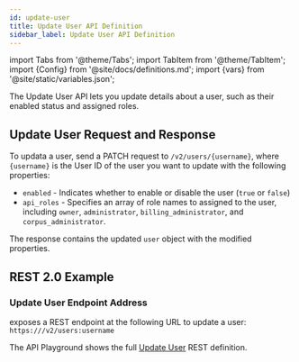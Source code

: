 ```yaml
---
id: update-user
title: Update User API Definition
sidebar_label: Update User API Definition
---
```


import Tabs from '@theme/Tabs';
import TabItem from '@theme/TabItem';
import {Config} from '@site/docs/definitions.md';
import {vars} from '@site/static/variables.json';

The Update User API lets you update details about a user, such as their 
enabled status and assigned roles.

## Update User Request and Response

To updata a user, send a PATCH request to `/v2/users/{username}`, where 
`{username}` is the User ID of the user you want to update with the 
following properties:

* `enabled` - Indicates whether to enable or disable the user (`true` or `false`)
* `api_roles` - Specifies an array of role names to assigned to the user, 
  including `owner`, `administrator`, `billing_administrator`, and 
  `corpus_administrator`.

The response contains the updated `user` object with the modified properties.

## REST 2.0 Example

### Update User Endpoint Address

<Config v="names.product"/> exposes a REST endpoint at the following URL
to update a user:
<code>https://<Config v="domains.rest.indexing"/>/v2/users:username</code>

The API Playground shows the full [Update User](/docs/rest-api/update-user) REST definition.

